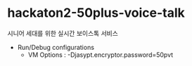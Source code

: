 # hackaton2-50plus-voice-talk
시니어 세대를 위한 실시간 보이스톡 서비스


- Run/Debug configurations
  - VM Options : -Djasypt.encryptor.password=50pvt
